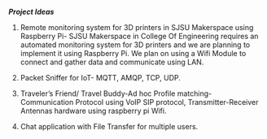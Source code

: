 ***Project Ideas*** 

1)	Remote monitoring system for 3D printers in SJSU Makerspace using Raspberry Pi-
SJSU Makerspace in College Of Engineering requires an automated monitoring system for 3D printers and we are planning to implement it using Raspberry Pi. We plan on using a Wifi Module to connect and gather data and communicate using LAN.

2)	Packet Sniffer for IoT- MQTT, AMQP, TCP, UDP.

3)	Traveler’s Friend/ Travel Buddy-Ad hoc Profile matching-
Communication Protocol using VoIP SIP protocol, Transmitter-Receiver Antennas hardware using raspberry pi Wifi.

4)	Chat application with File Transfer for multiple users. 
